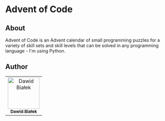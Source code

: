 # Advent of Code

## About

Advent of Code is an Advent calendar of small programming puzzles for a variety of skill sets and skill levels that can be solved in any programming language - I'm using Python.


## Author

<table align="center" >
<tr>
<td align="center">
<a href="https://github.com/dwukropeknawias">
<img src="https://avatars1.githubusercontent.com/u/45904032?s=460&v=4" width="100px;" alt="Dawid Białek"/>
<br/>
<sub><b>Dawid Białek</b></sub>
</a>
<br/>
</td>
</tr>
</table>

